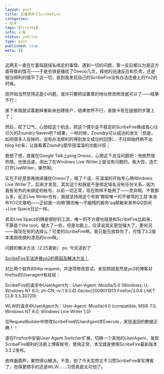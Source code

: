 ```yaml
---
layout: post
title: 忍痛放弃了ScribeFire
categories:
- 技术
tags: [firefox]
info: 上海
status: publish
type: post
published: true
meta: {}
---
```

这两天一直在忙着捣鼓域名绑定的事情，遇到一切的问题，第一反应都以为是这方面导致的情况——于是也很是骚扰了Oneoo几次，拜他的迅速反应和负责，还是相当顺利的摆平了这一切，直到我发现自己的ScribeFire没有办法连接上的Yo2的时候。

刚开始当然觉得这是小问题，或许只要把设置里的地址修改修改就可以了——结果不行；

接下来我就试着删掉重新来创建账户，结果依然不行，直接卡死在链接的步骤上了；

然后，叹了口气，心想趁这个机会，把这个偶尔会不稳定的ScribeFire换成我心仪已久的Zoundry Raven吧？结果，一样的惨，Zoundry可以成功的发文（但是，如同很多人反映的，没有办法顺利的得到发文成功的回馈），不过却始终刷不出blog list来，让我看着Zoundry那华丽溜溜的功能兴叹；

我想了想，直接在Google Talk上ping Oneoo，心想这下总没问题吧：他依然很热情，也很迅速，测出了在Windows Live Writer上是没有问题的，我大惊，连忙打开LiveWriter，果然啊。

实在不好意思再继续骚扰Oneoo了，唱了个诺，灰溜溜的开始专心用Windows Live Writer了。后来才发现，其实这个和我是不是绑定域名没有任何关系，因为我有另外的未绑定的帐号，以前一切正常，现在照样不能用了——灵异啊。不管那么多，反正Live Writer也有，我就坚持用这个号称‘微软唯一的不被骂的工具’来发布YO2文章吧——正如我一向用‘腾讯唯一不脑残的服务’qq邮箱来发布QQ空间+Live Space日记一样。

其实Live Space的确是很好的工具，唯一的不方便也就是和ScribeFire比起来，不算是个lite tool，偏大了一些，但是功能上，应该说其实更加强大了，更何况——我现在有的选择么？可爱的ScribeFire啊，我只能先放弃你了，可惜了3.2版本里刚改换的漂亮的icon啊。

问题的解决方法（2.25更新）  ps. 今天读到了

[ScribeFire无法连接yo2的原因及解决方法！](http://p3p3pp3.yo2.cn/archives/43142) 

对比两个软件的http request，并逐项修改尝试，发现原因竟然是yo2的博客对firefox的Useragent有歧视：    

ScribeFire的请求中UserAgent为：User-Agent: Mozilla/5.0 (Windows; U; Windows NT 6.0; zh-CN; rv:1.9.0.6) Gecko/2009011913 Firefox/3.0.6 (.NET CLR 3.5.30729)

WLW的请求中UserAgent为：User-Agent: Mozilla/4.0 (compatible; MSIE 7.0; Windows NT 6.0; Windows Live Writer 1.0)

在RequestBuilder中修改ScribeFire的UserAgent并Execute，发现返回的数据正确！！

遂在Firefox中安装User Agent Switcher扩展，切换一个其他的UserAgent，发现ScribeFire顺利的注册上博客帐号，使用正常，本文就是使用ScribeFire最新版本3.2.2发布。

依样画葫芦，果然得以解决。不意，到了今天忽然又不习惯ScribeFire来写博客了，觉得更顺手的还是WLW... ...习惯真是太可怕了。

